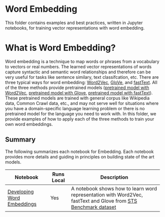 # Word Embedding

This folder contains examples and best practices, written in Jupyter notebooks, for training vector representations with word embedding. 

# What is Word Embedding?

Word embedding is a technique to map words or phrases from a vocabulary to vectors or real numbers.  The learned vector representations of words capture  syntactic and semantic word relationships and therefore can be very useful for  tasks like sentence similary, text classifcation, etc. There are three typical ways for word embedding: [Word2Vec](https://papers.nips.cc/paper/5021-distributed-representations-of-words-and-phrases-and-their-compositionality.pdf), [GloVe](https://nlp.stanford.edu/pubs/glove.pdf), and [fastText](https://arxiv.org/abs/1607.01759). All of the three methods provide pretrained models ([pretrained model with Word2Vec](https://code.google.com/archive/p/word2vec/), [pretrained model with Glove](https://github.com/stanfordnlp/GloVe), [pretrained model with fastText](https://fasttext.cc/docs/en/crawl-vectors.html)). These pretrained models are trained with general corpus like Wikipedia data, Common Crawl data, etc., and may not serve well for situations where you have a domain-specific language learning problem or there is no pretrained model for the language you need to work with.  In this folder, we provide examples of how to apply each of the three methods to train your own word embeddings.  


## Summary

The following summarizes each notebook for Embedding. Each notebook provides more details and guiding in principles on building state of the art models.

|Notebook|Runs Local|Description|
|---|---|---|
|[Developing Word Embeddings](embedding_trainer.ipynb)| Yes| A notebook shows how to learn word representation with Word2Vec, fastText and Glove from [STS Benchmark dataset](http://ixa2.si.ehu.es/stswiki/index.php/STSbenchmark#STS_benchmark_dataset_and_companion_dataset) |
